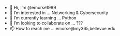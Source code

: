 - 👋 Hi, I’m @emorse1989
- 👀 I’m interested in ... Networking & Cybersecurity
- 🌱 I’m currently learning ... Python
- 💞️ I’m looking to collaborate on ... ???
- 📫 How to reach me ... emorse@my365,bellevue.edu

<!---
emorse1989/emorse1989 is a ✨ special ✨ repository because its `README.md` (this file) appears on your GitHub profile.
You can click the Preview link to take a look at your changes.
--->
